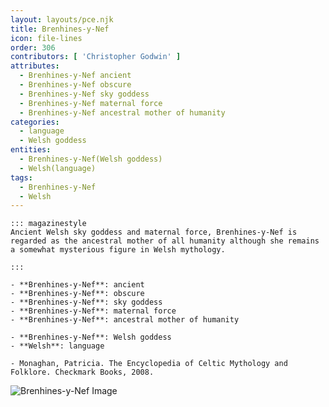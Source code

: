```yaml
---
layout: layouts/pce.njk
title: Brenhines-y-Nef
icon: file-lines
order: 306
contributors: [ 'Christopher Godwin' ]
attributes:
  - Brenhines-y-Nef ancient
  - Brenhines-y-Nef obscure
  - Brenhines-y-Nef sky goddess
  - Brenhines-y-Nef maternal force
  - Brenhines-y-Nef ancestral mother of humanity
categories:
  - language
  - Welsh goddess
entities:
  - Brenhines-y-Nef(Welsh goddess)
  - Welsh(language)
tags:
  - Brenhines-y-Nef
  - Welsh
---
```

``` tab [group1:Info]
::: magazinestyle
Ancient Welsh sky goddess and maternal force, Brenhines-y-Nef is regarded as the ancestral mother of all humanity although she remains a somewhat mysterious figure in Welsh mythology.

:::
```
``` tab [group1:Attributes]
- **Brenhines-y-Nef**: ancient
- **Brenhines-y-Nef**: obscure
- **Brenhines-y-Nef**: sky goddess
- **Brenhines-y-Nef**: maternal force
- **Brenhines-y-Nef**: ancestral mother of humanity
```
``` tab [group1:Entities]
- **Brenhines-y-Nef**: Welsh goddess
- **Welsh**: language
```
``` tab [group1:Sources]
- Monaghan, Patricia. The Encyclopedia of Celtic Mythology and Folklore. Checkmark Books, 2008.
```
![Brenhines-y-Nef Image]([None])
